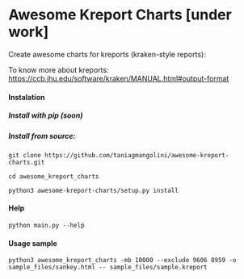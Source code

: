 # Awesome Kreport Charts [under work]

Create awesome charts for kreports (kraken-style reports):

To know more about kreports: https://ccb.jhu.edu/software/kraken/MANUAL.html#output-format


#### Instalation

##### Install with pip (soon)

##### Install from source:

```git clone https://github.com/taniagmangolini/awesome-kreport-charts.git```

```cd awesome_kreport_charts```

```python3 awesome-kreport-charts/setup.py install```


#### Help

```python main.py --helṕ```


#### Usage sample

```python3 awesome_kreport_charts -mb 10000 --exclude 9606 8959 -o sample_files/sankey.html -- sample_files/sample.kreport```
